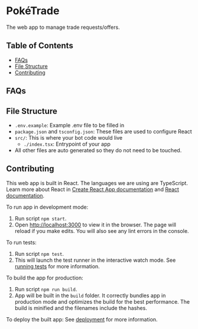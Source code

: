 # PokéTrade
The web app to manage trade requests/offers.

## Table of Contents
- [FAQs](#faqs)
- [File Structure](#file-structure)
- [Contributing](#contributing)

## FAQs


## File Structure
- `.env.example`: Example .env file to be filled in
- `package.json` and `tsconfig.json`: These files are used to configure React
- `src/`: This is where your bot code would live
   - `./index.tsx`: Entrypoint of your app
- All other files are auto generated so they do not need to be touched.

## Contributing
This web app is built in React.
The languages we are using are TypeScript.
Learn more about React in [Create React App documentation](https://facebook.github.io/create-react-app/docs/getting-started) and [React documentation](https://reactjs.org/).


To run app in development mode:
1. Run script `npm start`.
2. Open [http://localhost:3000](http://localhost:3000) to view it in the browser.
The page will reload if you make edits.
You will also see any lint errors in the console.

To run tests:
1. Run script `npm test`.
2. This will launch the test runner in the interactive watch mode.
See [running tests](https://facebook.github.io/create-react-app/docs/running-tests) for more information.

To build the app for production:
1. Run script `npm run build`.
2. App will be built in the `build` folder.
It correctly bundles app in production mode and optimizes the build for the best performance.
The build is minified and the filenames include the hashes.

To deploy the built app:
See [deployment](https://facebook.github.io/create-react-app/docs/deployment) for more information.
